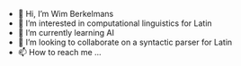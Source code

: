 - 👋 Hi, I’m Wim Berkelmans
- 👀 I’m interested in computational linguistics for Latin
- 🌱 I’m currently learning AI
- 💞️ I’m looking to collaborate on a syntactic parser for Latin
- 📫 How to reach me ...

<!---
TCGWim/TCGWim is a ✨ special ✨ repository because its `README.md` (this file) appears on your GitHub profile.
You can click the Preview link to take a look at your changes.
--->

